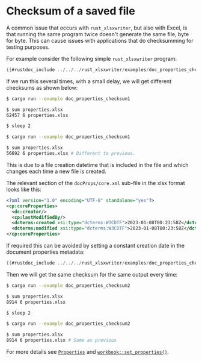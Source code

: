 # Checksum of a saved file


A common issue that occurs with `rust_xlsxwriter`, but also with Excel, is that
running the same program twice doesn't generate the same file, byte for byte.
This can cause issues with applications that do checksumming for testing
purposes.

For example consider the following simple `rust_xlsxwriter` program:

```rust
{{#rustdoc_include ../../../rust_xlsxwriter/examples/doc_properties_checksum1.rs:8:}}
```

If we run this several times, with a small delay, we will get different checksums as shown below:

```bash
$ cargo run --example doc_properties_checksum1

$ sum properties.xlsx
62457 6 properties.xlsx

$ sleep 2

$ cargo run --example doc_properties_checksum1

$ sum properties.xlsx
56692 6 properties.xlsx # Different to previous.
```

This is due to a file creation datetime that is included in the file and which
changes each time a new file is created.

The relevant section of the `docProps/core.xml` sub-file in the xlsx format
looks like this:


```xml
<?xml version="1.0" encoding="UTF-8" standalone="yes"?>
<cp:coreProperties>
  <dc:creator/>
  <cp:lastModifiedBy/>
  <dcterms:created xsi:type="dcterms:W3CDTF">2023-01-08T00:23:58Z</dcterms:created>
  <dcterms:modified xsi:type="dcterms:W3CDTF">2023-01-08T00:23:58Z</dcterms:modified>
</cp:coreProperties>
```

If required this can be avoided by setting a constant creation date in the
document properties metadata:


```rust
{{#rustdoc_include ../../../rust_xlsxwriter/examples/doc_properties_checksum2.rs:8:}}
```

Then we will get the same checksum for the same output every time:

```bash
$ cargo run --example doc_properties_checksum2

$ sum properties.xlsx
8914 6 properties.xlsx

$ sleep 2

$ cargo run --example doc_properties_checksum2

$ sum properties.xlsx
8914 6 properties.xlsx # Same as previous
```

For more details see [`Properties`] and [`workbook::set_properties()`].

[`Properties`]: https://docs.rs/rust_xlsxwriter/latest/rust_xlsxwriter/struct.Properties.html
[`workbook::set_properties()`]: https://docs.rs/rust_xlsxwriter/latest/rust_xlsxwriter/struct.Workbook.html#method.set_properties
